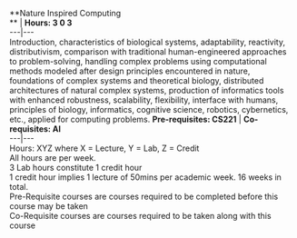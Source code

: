 **Nature Inspired Computing  
** | **Hours: 3 0 3**  
---|---  
Introduction, characteristics of biological systems, adaptability, reactivity, distributivism, comparison with traditional human-engineered approaches to problem-solving, handling complex problems using computational methods modeled after design principles encountered in nature, foundations of complex systems and theoretical biology, distributed architectures of natural complex systems, production of informatics tools with enhanced robustness, scalability, flexibility, interface with humans, principles of biology, informatics, cognitive science, robotics, cybernetics, etc., applied for computing problems. 
**Pre-requisites: CS221** | **Co-requisites: AI**  
---|---  
Hours: XYZ where X = Lecture, Y = Lab, Z = Credit  
All hours are per week.  
3 Lab hours constitute 1 credit hour  
1 credit hour implies 1 lecture of 50mins per academic week. 16 weeks in total.  
Pre-Requisite courses are courses required to be completed before this course may be taken  
Co-Requisite courses are courses required to be taken along with this course

